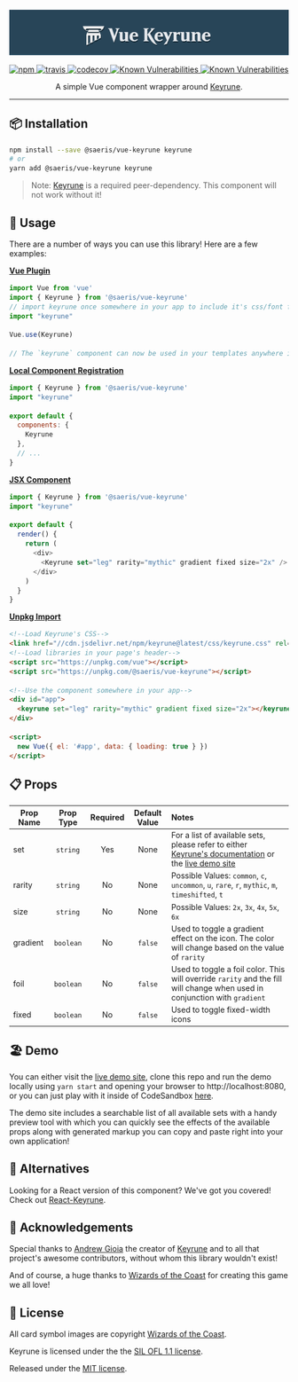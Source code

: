 <p align="center">
  <img alt="Vue Keyrune" src="https://raw.githubusercontent.com/Saeris/vue-keyrune/master/resources/header.png" style="max-width:100%;"/>
</p>
<p align="center">
  <a href="https://www.npmjs.org/package/@saeris/vue-keyrune">
    <img src="https://img.shields.io/npm/v/@saeris/vue-keyrune.svg?style=flat" alt="npm">
  </a>
  <a href="https://travis-ci.org/Saeris/vue-keyrune">
    <img src="https://travis-ci.org/Saeris/vue-keyrune.svg?branch=master" alt="travis">
  </a>
  <a href="https://codecov.io/gh/Saeris/vue-keyrune">
    <img src="https://codecov.io/gh/Saeris/vue-keyrune/branch/master/graph/badge.svg" alt="codecov"/>
  </a>
  <a href="https://snyk.io/test/github/Saeris/vue-keyrune?targetFile=package.json">
    <img src="https://snyk.io/test/github/Saeris/vue-keyrune/badge.svg?targetFile=package.json" alt="Known Vulnerabilities">
  </a>
  <a href="https://greenkeeper.io/">
    <img src="https://badges.greenkeeper.io/Saeris/vue-keyrune.svg" alt="Known Vulnerabilities" alt="greenkeeper">
  </a>
</p>
<p align="center">A simple Vue component wrapper around <a href="https://github.com/andrewgioia/Keyrune">Keyrune</a>.</p>

---

## 📦 Installation

```bash
npm install --save @saeris/vue-keyrune keyrune
# or
yarn add @saeris/vue-keyrune keyrune
```

> Note: [Keyrune](https://github.com/andrewgioia/Keyrune) is a required peer-dependency. This component will not work without it!

## 🔧 Usage

There are a number of ways you can use this library! Here are a few examples:

**[Vue Plugin](https://vuejs.org/v2/guide/plugins.html#Using-a-Plugin)**
```js
import Vue from 'vue'
import { Keyrune } from '@saeris/vue-keyrune'
// import keyrune once somewhere in your app to include it's css/font files
import "keyrune"

Vue.use(Keyrune)

// The `keyrune` component can now be used in your templates anywhere in the app!
```

**[Local Component Registration](https://vuejs.org/v2/guide/components-registration.html#Local-Registration)**
```js
import { Keyrune } from '@saeris/vue-keyrune'
import "keyrune"

export default {
  components: {
    Keyrune
  },
  // ...
}
```

**[JSX Component](https://vuejs.org/v2/guide/render-function.html#JSX)**

```js
import { Keyrune } from '@saeris/vue-keyrune'
import "keyrune"

export default {
  render() {
    return (
      <div>
        <Keyrune set="leg" rarity="mythic" gradient fixed size="2x" />
      </div>
    )
  }
}
```

**[Unpkg Import](https://vuejs.org/v2/cookbook/packaging-sfc-for-npm.html#What-does-my-packaged-component-look-like)**
```html
<!--Load Keyrune's CSS-->
<link href="//cdn.jsdelivr.net/npm/keyrune@latest/css/keyrune.css" rel="stylesheet" type="text/css" />
<!--Load libraries in your page's header-->
<script src="https://unpkg.com/vue"></script>
<script src="https://unpkg.com/@saeris/vue-keyrune"></script>

<!--Use the component somewhere in your app-->
<div id="app">
  <keyrune set="leg" rarity="mythic" gradient fixed size="2x"></keyrune>
</div>

<script>
  new Vue({ el: '#app', data: { loading: true } })
</script>
```

## 📋 Props

Prop Name | Prop Type | Required | Default Value | Notes
----------|:---------:|:--------:|:-------------:|:-----
set       | `string`  | Yes      | None          | For a list of available sets, please refer to either [Keyrune's documentation](https://andrewgioia.github.io/Keyrune/icons.html) or the [live demo site](https://react-keyrune.saeris.io)
rarity     | `string`  | No       | None          | Possible Values: `common`, `c`, `uncommon`, `u`, `rare`, `r`, `mythic`, `m`, `timeshifted`, `t`
size      | `string`  | No       | None          | Possible Values: `2x`, `3x`, `4x`, `5x`, `6x`
gradient  | `boolean` | No       | `false`       | Used to toggle a gradient effect on the icon. The color will change based on the value of `rarity`
foil      | `boolean` | No       | `false`       | Used to toggle a foil color. This will override `rarity` and the fill will change when used in conjunction with `gradient`
fixed     | `boolean` | No       | `false`       | Used to toggle fixed-width icons


## 🏖️ Demo

You can either visit the [live demo site](https://vue-keyrune.saeris.io), clone this repo and run the demo locally using `yarn start` and opening your browser to http://localhost:8080, or you can just play with it inside of CodeSandbox [here](https://codesandbox.io/s/github/Saeris/vue-keyrune/tree/master/demo).

The demo site includes a searchable list of all available sets with a handy preview tool with which you can quickly see the effects of the available props along with generated markup you can copy and paste right into your own application!

## 🍴 Alternatives

Looking for a React version of this component? We've got you covered! Check out [React-Keyrune](https://github.com/Saeris/react-keyrune).

## 📣 Acknowledgements

Special thanks to [Andrew Gioia](https://github.com/andrewgioia) the creator of [Keyrune](https://github.com/andrewgioia/Keyrune) and to all that project's awesome contributors, without whom this library wouldn't exist!

And of course, a huge thanks to [Wizards of the Coast](http://magicthegathering.com) for creating this game we all love!

## 🥂 License

All card symbol images are copyright [Wizards of the Coast](http://magicthegathering.com).

Keyrune is licensed under the the [SIL OFL 1.1 license](http://scripts.sil.org/OFL).

Released under the [MIT license](https://github.com/Saeris/vue-keyrune/blob/master/LICENSE.md).
